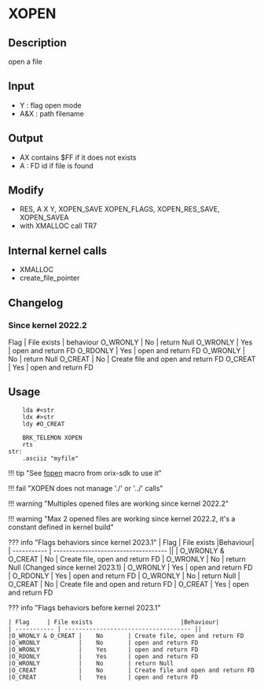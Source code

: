 # XOPEN

## Description

open a file

## Input

* Y : flag open mode
* A&X : path filename

## Output

* AX contains $FF if it does not exists
* A : FD id if file is found

## Modify

* RES, A X Y, XOPEN_SAVE XOPEN_FLAGS, XOPEN_RES_SAVE, XOPEN_SAVEA
* with XMALLOC call TR7

## Internal kernel calls

* XMALLOC
* create_file_pointer

## Changelog

### Since kernel 2022.2

Flag     | File exists | behaviour
O_WRONLY |    No       | return Null
O_WRONLY |    Yes      | open and return FD
O_RDONLY |    Yes      | open and return FD
O_WRONLY |    No       | return Null
O_CREAT  |    No       | Create file and open and return FD
O_CREAT  |    Yes      | open and return FD

## Usage

``` ca65
    lda #<str
    ldx #>str
    ldy #O_CREAT

    BRK_TELEMON XOPEN
    rts
str:
    .asciiz "myfile"
```

!!! tip "See [fopen](../../../developer_manual/orixsdk_macros/fopen) macro from orix-sdk to use it"

!!! fail "XOPEN does not manage './' or '../' calls"

!!! warning "Multiples opened files are working since kernel 2022.2"

!!! warning "Max 2 opened files are working since kernel 2022.2, it's a constant defined in kernel build"

??? info "Flags behaviors since kernel 2023.1"
    | Flag     | File exists                         |Behaviour|
    | ----------- | ------------------------------------ ||
    | O_WRONLY & O_CREAT |    No       | Create file, open and return FD
    | O_WRONLY           |    No       | return Null (Changed since kernel 2023.1)
    | O_WRONLY           |    Yes      | open and return FD
    | O_RDONLY           |    Yes      | open and return FD
    | O_WRONLY           |    No       | return Null
    | O_CREAT            |    No       | Create file and open and return FD
    | O_CREAT            |    Yes      | open and return FD

??? info "Flags behaviors before kernel 2023.1"

    | Flag     | File exists                         |Behaviour|
    | ----------- | ------------------------------------ ||
    |O_WRONLY & O_CREAT |    No       | Create file, open and return FD
    |O_WRONLY           |    No       | open and return FD
    |O_WRONLY           |    Yes      | open and return FD
    |O_RDONLY           |    Yes      | open and return FD
    |O_WRONLY           |    No       | return Null
    |O_CREAT            |    No       | Create file and open and return FD
    |O_CREAT            |    Yes      | open and return FD
